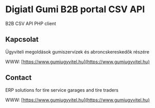 # Digiatl Gumi B2B portal CSV API
B2B CSV API PHP client

<!-- CONTACT -->
## Kapcsolat

Ügyviteli megoldások gumiszervízek és abroncskereskedők részére

WWW: [https://www.gumiugyvitel.hu](https://www.gumiugyvitel.hu)

<!-- CONTACT -->
##  Contact

ERP solutions for tire service garages and tire traders

WWW: [https://www.gumiugyvitel.hu](https://www.gumiugyvitel.hu)
